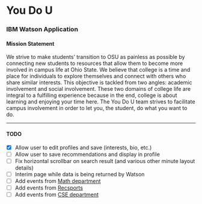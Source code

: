 # You Do U

### IBM Watson Application

#### Mission Statement 

We strive to make students’ transition to OSU as painless as possible by connecting new students to resources that allow them to become more involved in campus life at Ohio State. We believe that college is a time and place for individuals to explore themselves and connect with others who share similar interests. This objective is tackled from two angles: academic involvement and social involvement. These two domains of college life are integral to a fulfilling experience because in the end, college is about learning and enjoying your time here. The You Do U team strives to facilitate campus involvement in order to let you, the student, do what you want to do.

---

#### TODO

* [x] Allow user to edit profiles and save (interests, bio, etc.)
* [ ] Allow user to save recommendations and display in profile
* [ ] Fix horizontal scrollbar on search result (and various other minute layout details)
* [ ] Interim page while data is being returned by Watson
* [ ] Add events from [Math department](http://math.osu.edu/events)
* [ ] Add events from [Recsports](http://recsports.osu.edu/events/)
* [ ] Add events from [CSE department](https://cse.osu.edu/events)
